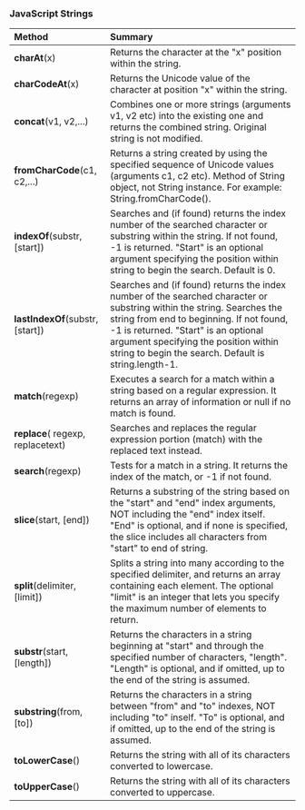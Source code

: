 ### JavaScript Strings

| Method | Summary |
|:--------|:---------|
|**charAt**(x)						| Returns the character at the "x" position within the string.|
|**charCodeAt**(x)					| Returns the Unicode value of the character at position "x" within the string. |
|**concat**(v1, v2,...)				| Combines one or more strings (arguments v1, v2 etc) into the existing one and returns the combined string. Original string is not modified. |
|**fromCharCode**(c1, c2,...)		| Returns a string created by using the specified sequence of Unicode values (arguments c1, c2 etc). Method of String object, not String instance. For example: String.fromCharCode(). |
|**indexOf**(substr, [start]) 		| Searches and (if found) returns the index number of the searched character or substring within the string. If not found, -1 is returned. "Start" is an optional argument specifying the position within string to begin the search. Default is 0.|
|**lastIndexOf**(substr, [start])	| Searches and (if found) returns the index number of the searched character or substring within the string. Searches the string from end to beginning. If not found, -1 is returned. "Start" is an optional argument specifying the position within string to begin the search. Default is string.length-1. |
|**match**(regexp)					| Executes a search for a match within a string based on a regular expression. It returns an array of information or null if no match is found. |
|**replace**( regexp, replacetext)	| Searches and replaces the regular expression portion (match) with the replaced text instead. |
|**search**(regexp)					| Tests for a match in a string. It returns the index of the match, or -1 if not found. |
|**slice**(start, [end])				| Returns a substring of the string based on the "start" and "end" index arguments, NOT including the "end" index itself. "End" is optional, and if none is specified, the slice includes all characters from "start" to end of string. |
|**split**(delimiter, [limit])		| Splits a string into many according to the specified delimiter, and returns an array containing each element. The optional "limit" is an integer that lets you specify the maximum number of elements to return. |
|**substr**(start, [length])			| Returns the characters in a string beginning at "start" and through the specified number of characters, "length". "Length" is optional, and if omitted, up to the end of the string is assumed.|
|**substring**(from, [to])			| Returns the characters in a string between "from" and "to" indexes, NOT including "to" inself. "To" is optional, and if omitted, up to the end of the string is assumed.|
|**toLowerCase**()					| Returns the string with all of its characters converted to lowercase. |
|**toUpperCase**()					| Returns the string with all of its characters converted to uppercase.|

